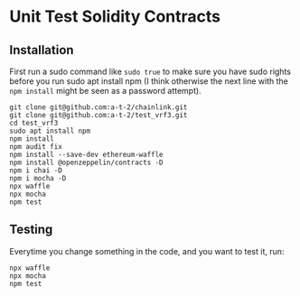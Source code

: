 # Unit Test Solidity Contracts

## Installation
First run a sudo command like `sudo true` to make sure you have sudo rights before you run sudo apt install npm (I think otherwise the next line with the `npm install` might be seen as a password attempt). 
```
git clone git@github.com:a-t-2/chainlink.git
git clone git@github.com:a-t-2/test_vrf3.git
cd test_vrf3
sudo apt install npm
npm install
npm audit fix
npm install --save-dev ethereum-waffle
npm install @openzeppelin/contracts -D
npm i chai -D
npm i mocha -D
npx waffle
npx mocha
npm test
```
## Testing
Everytime you change something in the code, and you want to test it, run:
```
npx waffle
npx mocha
npm test
```
